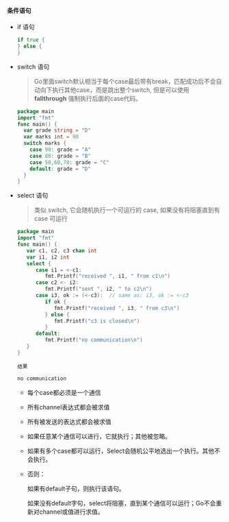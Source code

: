 #### 条件语句

* if 语句

  ```go
  if true {
  } else {
  }
  ```

* switch 语句

  > Go里面switch默认相当于每个case最后带有break，匹配成功后不会自动向下执行其他case，而是跳出整个switch, 但是可以使用 **fallthrough** 强制执行后面的case代码。

  ```go
  package main
  import "fmt"
  func main() {
    var grade string = "D"
    var marks int = 90
    switch marks {
      case 90: grade = "A"
      case 80: grade = "B"
      case 50,60,70: grade = "C"
      default: grade = "D"
    }
  }
  ```

* select 语句

  > 类似 switch, 它会随机执行一个可运行的 case, 如果没有将阻塞直到有 case 可运行 

  ```go
  package main
  import "fmt"
  func main() {
     var c1, c2, c3 chan int
     var i1, i2 int
     select {
        case i1 = <-c1:
           fmt.Printf("received ", i1, " from c1\n")
        case c2 <- i2:
           fmt.Printf("sent ", i2, " to c2\n")
        case i3, ok := (<-c3):  // same as: i3, ok := <-c3
           if ok {
              fmt.Printf("received ", i3, " from c3\n")
           } else {
              fmt.Printf("c3 is closed\n")
           }
        default:
           fmt.Printf("no communication\n")
     }    
  }
  ```

  `结果`

  ```go
  no communication
  ```

  - 每个case都必须是一个通信

  - 所有channel表达式都会被求值

  - 所有被发送的表达式都会被求值

  - 如果任意某个通信可以进行，它就执行；其他被忽略。

  - 如果有多个case都可以运行，Select会随机公平地选出一个执行。其他不会执行。 

  - 否则：

    如果有default子句，则执行该语句。

    如果没有default字句，select将阻塞，直到某个通信可以运行；Go不会重新对channel或值进行求值。

